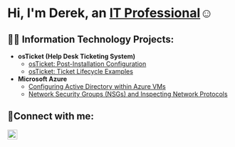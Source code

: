<h1>Hi, I'm Derek, an <a href="https://https://www.linkedin.com/in/dereklwallace">IT Professional</a>☺</h1>

<h2>👨‍💻 Information Technology Projects:</h2>

- <b>osTicket (Help Desk Ticketing System)</b>
  - [osTicket: Post-Installation Configuration](https://github.com/WallaceX2/post-install-config)
  - [osTicket: Ticket Lifecycle Examples](https://github.com/WallaceX2/ticket-lifecycle)
- <b>Microsoft Azure</b>
  - [Configuring Active Directory within Azure VMs](https://github.com/WallaceX2/configure-ad)
  - [Network Security Groups (NSGs) and Inspecting Network Protocols](https://github.com/WallaceX2/azure-network-protocols)

<h2>🤳Connect with me:</h2>

[<img align="left" alt="Josh | LinkedIn" width="22px" src="https://cdn.jsdelivr.net/npm/simple-icons@v3/icons/linkedin.svg" />][linkedin]


[linkedin]: https://www.linkedin.com/in/dereklwallace/
